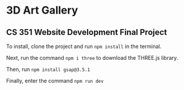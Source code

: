 # 3D Art Gallery

## CS 351 Website Development Final Project

To install, clone the project and run ```npm install``` in the terminal.

Next, run the command ```npm i three``` to download the THREE.js library.

Then, run ```npm install gsap@3.5.1```

Finally, enter the command ```npm run dev```